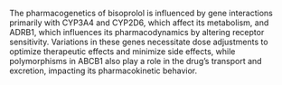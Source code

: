 The pharmacogenetics of bisoprolol is influenced by gene interactions primarily with CYP3A4 and CYP2D6, which affect its metabolism, and ADRB1, which influences its pharmacodynamics by altering receptor sensitivity. Variations in these genes necessitate dose adjustments to optimize therapeutic effects and minimize side effects, while polymorphisms in ABCB1 also play a role in the drug’s transport and excretion, impacting its pharmacokinetic behavior.